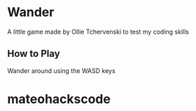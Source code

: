 # Wander
A little game made by Ollie Tchervenski to test my coding skills

## How to Play
Wander around using the WASD keys
# mateohackscode
